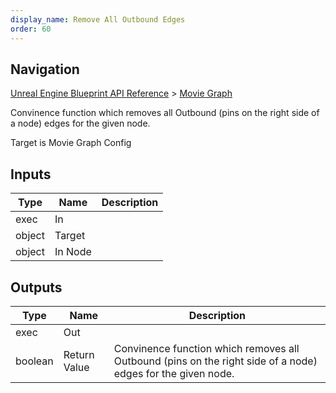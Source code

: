 ```yaml
---
display_name: Remove All Outbound Edges
order: 60
---
```

## Navigation

[Unreal Engine Blueprint API Reference](https://dev.epicgames.com/documentation/en-us/unreal-engine/BlueprintAPI) > [Movie Graph](https://dev.epicgames.com/documentation/en-us/unreal-engine/BlueprintAPI/MovieGraph)

Convinence function which removes all Outbound (pins on the right side of a node) edges for the given node.

Target is Movie Graph Config

## Inputs

| Type | Name | Description |
| --- | --- | --- |
| exec | In |  |
| object | Target |  |
| object | In Node |  |

## Outputs

| Type | Name | Description |
| --- | --- | --- |
| exec | Out |  |
| boolean | Return Value | Convinence function which removes all Outbound (pins on the right side of a node) edges for the given node. |
